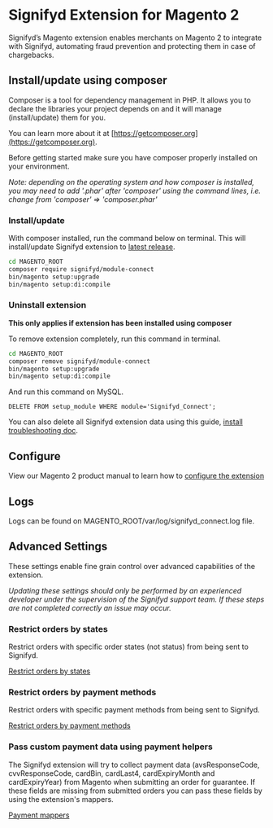 # Signifyd Extension for Magento 2

Signifyd’s Magento extension enables merchants on Magento 2 to integrate with Signifyd, automating fraud prevention and protecting them in case of chargebacks.

## Install/update using composer

Composer is a tool for dependency management in PHP. It allows you to declare the libraries your project depends on and it will manage (install/update) them for you.

You can learn more about it at [https://getcomposer.org](https://getcomposer.org).

Before getting started make sure you have composer properly installed on your environment.

*Note: depending on the operating system and how composer is installed, you may need to add '.phar' after 'composer' using the command lines, i.e. change from 'composer' => 'composer.phar'*

### Install/update

With composer installed, run the command below on terminal. This will install/update Signifyd extension to [latest release](https://github.com/signifyd/magento2/releases).

```bash
cd MAGENTO_ROOT
composer require signifyd/module-connect
bin/magento setup:upgrade
bin/magento setup:di:compile
``` 

### Uninstall extension

**This only applies if extension has been installed using composer** 

To remove extension completely, run this command in terminal.

```bash
cd MAGENTO_ROOT
composer remove signifyd/module-connect
bin/magento setup:upgrade
bin/magento setup:di:compile
```

And run this command on MySQL.

```mysql
DELETE FROM setup_module WHERE module='Signifyd_Connect';
```

You can also delete all Signifyd extension data using this guide, [install troubleshooting doc](docs/INSTALL-TROUBLESHOOT.md#purge-all-signifyd-data).

## Configure
View our Magento 2 product manual to learn how to [configure the extension](https://www.signifyd.com/resources/manual/magento-v2-1/)

## Logs

Logs can be found on MAGENTO_ROOT/var/log/signifyd_connect.log file.

## Advanced Settings

These settings enable fine grain control over advanced capabilities of the extension.

_Updating these settings should only be performed by an experienced developer under the supervision of the Signifyd support team. If these steps are not completed correctly an issue may occur._

### Restrict orders by states

Restrict orders with specific order states (not status) from being sent to Signifyd.

[Restrict orders by states](docs/RESTRICT-STATES.md) 

### Restrict orders by payment methods

Restrict orders with specific payment methods from being sent to Signifyd.

[Restrict orders by payment methods](docs/RESTRICT-PAYMENTS.md) 

### Pass custom payment data using payment helpers

The Signifyd extension will try to collect payment data (avsResponseCode, cvvResponseCode, cardBin, cardLast4, cardExpiryMonth and cardExpiryYear) from Magento when submitting an order for guarantee. If these fields are missing from submitted orders you can pass these fields by using the extension's mappers. 

[Payment mappers](docs/PAYMENT-DETAILS.md)
